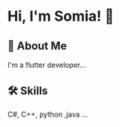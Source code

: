 

# Hi, I'm Somia! 👋


## 🚀 About Me
I'm a flutter  developer...


## 🛠 Skills
C#, C++, python ,java ...

